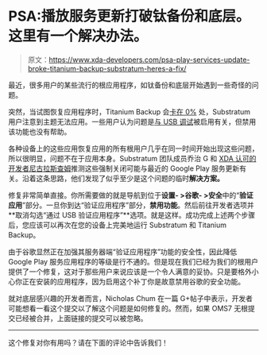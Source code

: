 # PSA:播放服务更新打破钛备份和底层。这里有一个解决办法。

> 原文：<https://www.xda-developers.com/psa-play-services-update-broke-titanium-backup-substratum-heres-a-fix/>

最近，很多用户的某些流行的根应用程序，如钛备份和底层开始遇到一些奇怪的问题。

突然，当试图恢复应用程序时，Titanium Backup 会[卡在 0%](https://forum.xda-developers.com/nexus-6p/help/tibu-stuck-0-restoring-apps-t3569959) 处，Substratum 用户注意到主题无法应用。一些用户认为问题是[与 USB 调试](https://forum.xda-developers.com/v20/how-to/solution-to-titanium-backup-stuck-0-t3569855)被启用有关，但禁用该功能也没有帮助。

各种设备上的这些应用恢复应用的所有根用户几乎在同一时间开始出现这些问题，所以很明显，问题不在于应用本身。Substratum 团队成员乔治 G 和 [XDA 认可的开发者尼古拉斯查姆](https://forum.xda-developers.com/member.php?u=3605033)推测这些强制关闭可能与最近的 Google Play 服务更新有关。沿着这条思路，他们发现了似乎至少是这个问题的临时**解决方案。**

修复非常简单直接。你所需要做的就是导航到位于**设置- >谷歌- >安全**中的“**验证应用**”部分。一旦你到达“验证应用程序”部分，**禁用功能**。然后前往开发者选项并**取消勾选“通过 USB 验证应用程序”**选项。就是这样。成功完成上述两个步骤后，您应该可以再次在您的设备上完美地运行 Substratum 和 Titanium Backup。

由于谷歌显然正在加强其服务器端“验证应用程序”功能的安全性，因此降低 Google Play 服务应用程序的等级是行不通的。但是现在我们已经为我们的根用户提供了一个修复，这对于那些用户来说应该是一个令人满意的妥协。只是要格外小心你正在安装的应用程序，因为启用这个补丁你是故意禁用谷歌的安全功能。

就对底层感兴趣的开发者而言，Nicholas Chum 在一篇 G+帖子中表示，开发者可能想看一看这个提交以了解这个问题是如何修复的。然而，如果 OMS7 无根提交已经被合并，上面链接的提交可以被忽略。

* * *

这个修复对你有用吗？请在下面的评论中告诉我们！